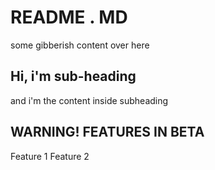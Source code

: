 # README . MD

some gibberish content over here

## Hi, i'm sub-heading

and i'm the content inside subheading

## WARNING! FEATURES IN BETA

Feature 1
Feature 2
